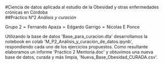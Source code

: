 #Ciencia de datos aplicada al estudio de la Obesidad y otras enfermedades crónicas en Córdoba  
##Práctico N°2
*Análisis y curación*

Grupo 2
➢ Fernando Apaza
➢ Edgardo Garrigo
➢ Nicolas E Ponce  

Utilizando la base de datos 'Base_para_curacion.dta' desarrollamos la notebook en colab 'M_P2_Análisis_y_curación_de_datos.ipynb', respondiendo cada uno de los ejercicios propuestos. Como resultante elaboramos un informe 'Practico 2 Mentoria.doc' y obtuvimos una nueva base de datos, curada y más limpia, 'Nueva_Base_Obesidad_CURADA.csv'. 
